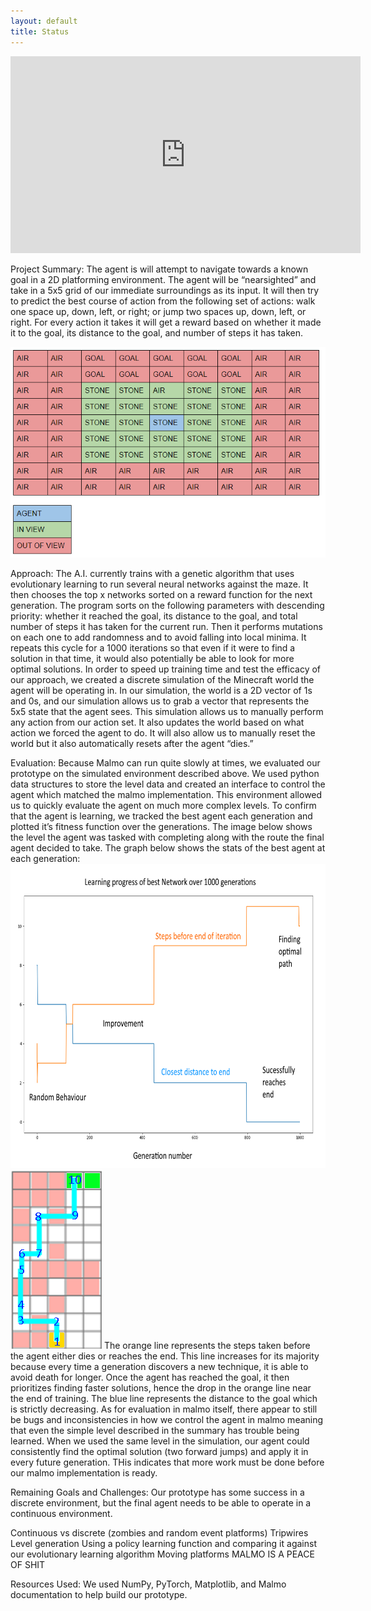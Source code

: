 ```yaml
---
layout: default
title: Status
---
```


<iframe width="560" height="315" src="https://www.youtube.com/embed/cmZiq2iNe1g" frameborder="0" allow="accelerometer; autoplay; encrypted-media; gyroscope; picture-in-picture" allowfullscreen></iframe>


Project Summary:
The agent is will attempt to navigate towards a known goal in a 2D platforming environment. The agent will be “nearsighted” and take in a 5x5 grid of our immediate surroundings as its input. It will then try to predict the best course of action from the following set of actions: walk one space up, down, left, or right; or jump two spaces up, down, left, or right. For every action it takes it will get a reward based on whether it made it to the goal, its distance to the goal, and number of steps it has taken. 

<img src="SampleScreenshot2.png">

Approach:
The A.I. currently trains with a genetic algorithm that uses evolutionary learning to run several neural networks against the maze. It then chooses the top x networks sorted on a reward function  for the next generation. The program sorts on the following parameters with descending priority: whether it reached the goal, its distance to the goal, and total number of steps it has taken for the current run. Then it performs mutations on each one to add randomness and to avoid falling into local minima. It repeats this cycle for a 1000 iterations so that even if it were to find a solution in that time, it would also potentially be able to look for more optimal solutions. 
In order to speed up training time and test the efficacy of our approach, we created a discrete simulation of the Minecraft world the agent will be operating in. In our simulation, the world is a 2D vector of 1s and 0s, and our simulation allows us to grab a vector that represents the 5x5 state that the agent sees. This simulation allows us to manually perform any action from our action set. It also updates the world based on what action we forced the agent to do. It will also allow us to manually reset the world but it also automatically resets after the agent “dies.” 

Evaluation:
	Because Malmo can run quite slowly at times, we evaluated our prototype on the simulated environment described above. We used python data structures to store the level data and created an interface to control the agent which matched the malmo implementation. This environment allowed us to quickly evaluate the agent on much more complex levels. To confirm that the agent is learning, we tracked the best agent each generation and plotted it’s fitness function over the generations. The image below shows the level the agent was tasked with completing along with the route the final agent decided to take. The graph below shows the stats of the best agent at each generation:
<img src="Evaluation Graph.png" width="685" height="487">
<img src="Level.png">
The orange line represents the steps taken before the agent either dies or reaches the end. This line increases for its majority because every time a generation discovers a new technique, it is able to avoid death for longer. Once the agent has reached the goal, it then prioritizes finding faster solutions, hence the drop in the orange line near the end of training. The blue line represents the distance to the goal which is strictly decreasing.
	As for evaluation in malmo itself, there appear to still be bugs and inconsistencies in how we control the agent in malmo meaning that even the simple level described in the summary has trouble being learned. When we used the same level in the simulation, our agent could consistently find the optimal solution (two forward jumps) and apply it in every future generation. THis indicates that more work must be done before our malmo implementation is ready.


Remaining Goals and Challenges:
	Our prototype has some success in a discrete environment, but the final agent needs to be able to operate in a continuous environment. 

Continuous vs discrete (zombies and random event platforms)
Tripwires
Level generation
Using a policy learning function and comparing it against our evolutionary learning algorithm
Moving platforms 
MALMO IS A PEACE OF SHIT

Resources Used:
We used NumPy, PyTorch, Matplotlib, and Malmo documentation to help build our prototype. 


